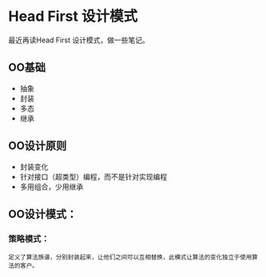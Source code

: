 # Head First 设计模式
最近再读Head First 设计模式，做一些笔记。  
## OO基础
* 抽象
* 封装
* 多态
* 继承
## OO设计原则  
* 封装变化
* 针对接口（超类型）编程，而不是针对实现编程
* 多用组合，少用继承

## OO设计模式：
### 策略模式：
`定义了算法族谱，分别封装起来，让他们之间可以互相替换，此模式让算法的变化独立于使用算法的客户。`